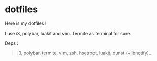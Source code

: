 dotfiles
========

Here is my dotfiles !

I use i3, polybar, luakit and vim. Termite as terminal for sure.


Deps :
> i3, polybar, termite, vim, zsh, hsetroot, luakit, dunst (+libnotify)…
